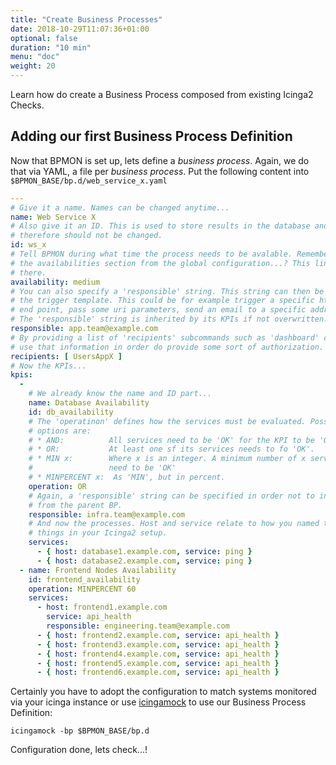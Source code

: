 ```yaml
---
title: "Create Business Processes"
date: 2018-10-29T11:07:36+01:00
optional: false
duration: "10 min"
menu: "doc"
weight: 20
---
```


Learn how do create a Business Process composed from existing Icinga2 Checks.

<!--more-->

## Adding our first Business Process Definition

Now that BPMON is set up, lets define a *business process*. Again, we do that 
via YAML, a file per *business process*. Put the following content into `$BPMON_BASE/bp.d/web_service_x.yaml`

```yaml
---
# Give it a name. Names can be changed anytime...
name: Web Service X
# Also give it an ID. This is used to store results in the database and
# therefore should not be changed.
id: ws_x
# Tell BPMON during what time the process needs to be avalable. Remember
# the availabilities section from the global configuration...? This links 
# there.
availability: medium
# You can also specify a 'responsible' string. This string can then be used in
# the trigger template. This could be for example trigger a specific http
# end point, pass some uri parameters, send an email to a specific address etc.
# The 'responsible' string is inherited by its KPIs if not overwritten...
responsible: app.team@example.com
# By providing a list of 'recipients' subcommands such as 'dashboard' can
# use that information in order do provide some sort of authorization.
recipients: [ UsersAppX ]
# Now the KPIs...
kpis:
  - 
    # We already know the name and ID part...
    name: Database Availability
    id: db_availability
    # The 'operatinon' defines how the services must be evaluated. Possible
    # options are:
    # * AND:          All services need to be 'OK' for the KPI to be 'OK'.
    # * OR:           At least one sf its services needs to fo 'OK'.
    # * MIN x:        Where x is an integer. A minimum number of x services
    #                 need to be 'OK'
    # * MINPERCENT x:  As 'MIN', but in percent.
    operation: OR
    # Again, a 'responsible' string can be specified in order not to inherit
    # from the parent BP.
    responsible: infra.team@example.com
    # And now the processes. Host and service relate to how you named those
    # things in your Icinga2 setup.
    services:
      - { host: database1.example.com, service: ping } 
      - { host: database2.example.com, service: ping }
  - name: Frontend Nodes Availability
    id: frontend_availability
    operation: MINPERCENT 60
    services:
      - host: frontend1.example.com
        service: api_health
        responsible: engineering.team@example.com
      - { host: frontend2.example.com, service: api_health }
      - { host: frontend3.example.com, service: api_health }
      - { host: frontend4.example.com, service: api_health }
      - { host: frontend5.example.com, service: api_health }
      - { host: frontend6.example.com, service: api_health }
```

Certainly you have to adopt the configuration to match systems monitored via your icinga instance or use
[icingamock](//github.com/unprofession-al/bpmon/blob/master/cmd/icingamock/README.md) to use our Business Process
Definition:

```
icingamock -bp $BPMON_BASE/bp.d
```

Configuration done, lets check...!

